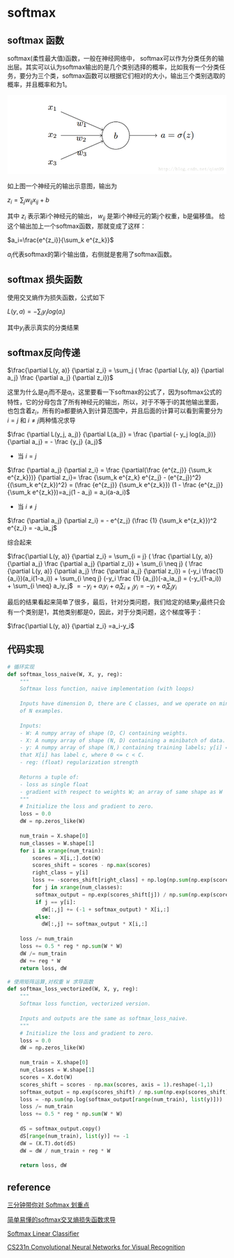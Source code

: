 # softmax

## softmax 函数

softmax(柔性最大值)函数，一般在神经网络中， softmax可以作为分类任务的输出层。其实可以认为softmax输出的是几个类别选择的概率，比如我有一个分类任务，要分为三个类，softmax函数可以根据它们相对的大小，输出三个类别选取的概率，并且概率和为1。

![一个神经元图片](./img/softmax/nn_example_1.png)

如上图一个神经元的输出示意图，输出为

$z_i=\sum_{j} w_{ij} x_{ij} + b$

其中 $z_i$ 表示第i个神经元的输出， $w_{ij}$ 是第i个神经元的第j个权重，b是偏移值。
给这个输出加上一个softmax函数，那就变成了这样：

$a_i=\frac{e^{z_i}}{\sum_k e^{z_k}}$

$a_i$代表softmax的第i个输出值，右侧就是套用了softmax函数。


## softmax 损失函数

使用交叉熵作为损失函数，公式如下

$L(y, a) = - \sum_i y_i log(a_i)$

其中$y_i$表示真实的分类结果


## softmax反向传递

$\frac{\partial L(y, a)} {\partial z_i} = \sum_j ( \frac {\partial L(y, a)} {\partial a_j} \frac {\partial a_j} {\partial z_i})$

这里为什么是$a_j$而不是$a_i$，这里要看一下softmax的公式了，因为softmax公式的特性，它的分母包含了所有神经元的输出，所以，对于不等于i的其他输出里面，也包含着$z_i$，所有的a都要纳入到计算范围中，并且后面的计算可以看到需要分为 $i=j$ 和 $i \neq j$两种情况求导

$\frac {\partial L(y_j, a_j)} {\partial L(a_j)} = \frac {\partial (- y_j log(a_j))} {\partial a_j} = - \frac {y_j} {a_j}$

- 当 $i = j$

$\frac {\partial a_j} {\partial z_i} = \frac {\partial(\frac {e^{z_j}} {\sum_k e^{z_k}})} {\partial z_i}= \frac {\sum_k e^{z_k} e^{z_j} - (e^{z_j})^2} {(\sum_k e^{z_k})^2} = (\frac {e^{z_j}} {\sum_k e^{z_k}}) (1 - \frac {e^{z_j}} {\sum_k e^{z_k}})=a_j(1 - a_j) = a_i(a-a_i)$

- 当 $i \neq j$

$\frac {\partial a_j} {\partial z_i} = - e^{z_j} (\frac {1} {\sum_k e^{z_k}})^2 e^{z_i} = -a_ia_j$

综合起来

$\frac{\partial L(y, a)} {\partial z_i} = \sum_{i = j} ( \frac {\partial L(y, a)} {\partial a_j} \frac {\partial a_j} {\partial z_i}) + \sum_{i \neq j} ( \frac {\partial L(y, a)} {\partial a_j} \frac {\partial a_j} {\partial z_i}) = (-y_i \frac{1}{a_i})(a_i(1-a_i)) + \sum_{i \neq j} (-y_i \frac {1} {a_j})(-a_ia_j) = (-y_i(1-a_i)) + \sum_{i \neq} a_iy_j$
$=-y_i + a_iy_i + a_i\sum_{i \neq j} y_i=-y_i + a_i\sum_j y_i$


最后的结果看起来简单了很多，最后，针对分类问题，我们给定的结果$y_i$最终只会有一个类别是1，其他类别都是0，因此，对于分类问题，这个梯度等于：

$\frac{\partial L(y, a)} {\partial z_i} =a_i-y_i$


## 代码实现

```python
# 循环实现
def softmax_loss_naive(W, X, y, reg):
	"""
	Softmax loss function, naive implementation (with loops)

	Inputs have dimension D, there are C classes, and we operate on minibatches
	of N examples.

	Inputs:
	- W: A numpy array of shape (D, C) containing weights.
	- X: A numpy array of shape (N, D) containing a minibatch of data.
	- y: A numpy array of shape (N,) containing training labels; y[i] = c means
	that X[i] has label c, where 0 <= c < C.
	- reg: (float) regularization strength

	Returns a tuple of:
	- loss as single float
	- gradient with respect to weights W; an array of same shape as W
	"""
	# Initialize the loss and gradient to zero.
	loss = 0.0
	dW = np.zeros_like(W)

	num_train = X.shape[0]
	num_classes = W.shape[1]
	for i in xrange(num_train):
		scores = X[i,:].dot(W)
		scores_shift = scores - np.max(scores)
		right_class = y[i]
		loss += -scores_shift[right_class] + np.log(np.sum(np.exp(scores_shift)))
		for j in xrange(num_classes):
		 softmax_output = np.exp(scores_shift[j]) / np.sum(np.exp(scores_shift))
		 if j == y[i]:
		   dW[:,j] += (-1 + softmax_output) * X[i,:]
		 else:
		   dW[:,j] += softmax_output * X[i,:]

	loss /= num_train
	loss += 0.5 * reg * np.sum(W * W)
	dW /= num_train
	dW += reg * W
	return loss, dW
```

```python
# 使用矩阵运算,对权重 W 求导函数
def softmax_loss_vectorized(W, X, y, reg):
	"""
	Softmax loss function, vectorized version.

	Inputs and outputs are the same as softmax_loss_naive.
	"""
	# Initialize the loss and gradient to zero.
	loss = 0.0
	dW = np.zeros_like(W)

	num_train = X.shape[0]
	num_classes = W.shape[1]
	scores = X.dot(W)
	scores_shift = scores - np.max(scores, axis = 1).reshape(-1,1)
	softmax_output = np.exp(scores_shift) / np.sum(np.exp(scores_shift), axis=1).reshape(-1,1)
	loss = -np.sum(np.log(softmax_output[range(num_train), list(y)]))
	loss /= num_train
	loss += 0.5 * reg * np.sum(W * W)

	dS = softmax_output.copy()
	dS[range(num_train), list(y)] += -1
	dW = (X.T).dot(dS)
	dW = dW / num_train + reg * W  

	return loss, dW

```


## reference

[三分钟带你对 Softmax 划重点](https://blog.csdn.net/red_stone1/article/details/80687921)

[简单易懂的softmax交叉熵损失函数求导](https://blog.csdn.net/qian99/article/details/78046329)

[Softmax Linear Classifier](https://github.com/RedstoneWill/MachineLearningInAction/tree/master/Softmax)

[CS231n Convolutional Neural Networks for Visual Recognition](http://cs231n.github.io/linear-classify/#softmax)